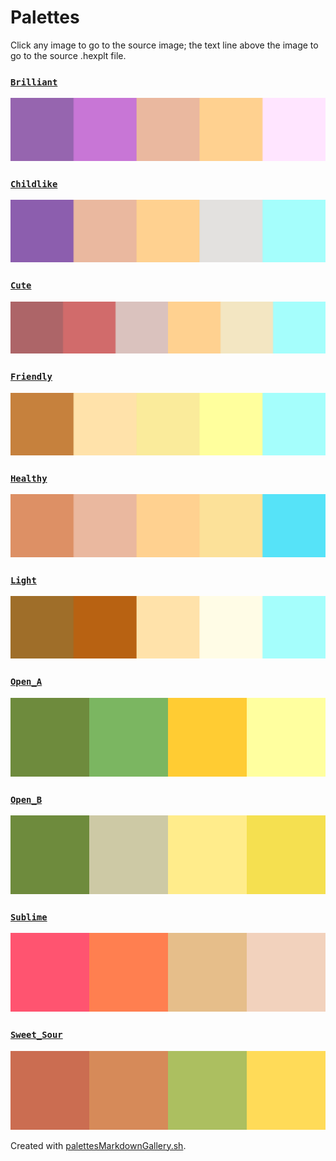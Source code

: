 # Palettes

Click any image to go to the source image; the text line above the image to go to the source .hexplt file.

### [`Brilliant`](Brilliant.hexplt)

[ ![Brilliant.png](Brilliant.png) ](Brilliant.png)

### [`Childlike`](Childlike.hexplt)

[ ![Childlike.png](Childlike.png) ](Childlike.png)

### [`Cute`](Cute.hexplt)

[ ![Cute.png](Cute.png) ](Cute.png)

### [`Friendly`](Friendly.hexplt)

[ ![Friendly.png](Friendly.png) ](Friendly.png)

### [`Healthy`](Healthy.hexplt)

[ ![Healthy.png](Healthy.png) ](Healthy.png)

### [`Light`](Light.hexplt)

[ ![Light.png](Light.png) ](Light.png)

### [`Open_A`](Open_A.hexplt)

[ ![Open_A.png](Open_A.png) ](Open_A.png)

### [`Open_B`](Open_B.hexplt)

[ ![Open_B.png](Open_B.png) ](Open_B.png)

### [`Sublime`](Sublime.hexplt)

[ ![Sublime.png](Sublime.png) ](Sublime.png)

### [`Sweet_Sour`](Sweet_Sour.hexplt)

[ ![Sweet_Sour.png](Sweet_Sour.png) ](Sweet_Sour.png)

Created with [palettesMarkdownGallery.sh](https://github.com/earthbound19/_ebDev/blob/master/scripts/imgAndVideo/palettesMarkdownGallery.sh).
